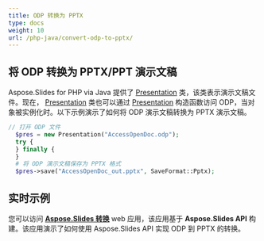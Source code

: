 ```yaml
---
title: ODP 转换为 PPTX
type: docs
weight: 10
url: /php-java/convert-odp-to-pptx/
---
```


## **将 ODP 转换为 PPTX/PPT 演示文稿**
Aspose.Slides for PHP via Java 提供了 [Presentation](https://reference.aspose.com/slides/php-java/aspose.slides/Presentation) 类，该类表示演示文稿文件。现在， [Presentation](https://reference.aspose.com/slides/php-java/aspose.slides/Presentation) 类也可以通过 [Presentation](https://reference.aspose.com/slides/php-java/aspose.slides/Presentation#Presentation-java.lang.String-) 构造函数访问 ODP，当对象被实例化时。以下示例演示了如何将 ODP 演示文稿转换为 PPTX 演示文稿。

```php
// 打开 ODP 文件
  $pres = new Presentation("AccessOpenDoc.odp");
  try {
  } finally {
  }
  # 将 ODP 演示文稿保存为 PPTX 格式
  $pres->save("AccessOpenDoc_out.pptx", SaveFormat::Pptx);
```

## **实时示例**
您可以访问 [**Aspose.Slides 转换**](https://products.aspose.app/slides/conversion/) web 应用，该应用基于 **Aspose.Slides API** 构建。该应用演示了如何使用 Aspose.Slides API 实现 ODP 到 PPTX 的转换。